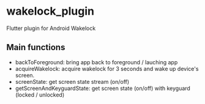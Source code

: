 # wakelock_plugin

Flutter plugin for Android Wakelock

## Main functions

- backToForeground: bring app back to foreground / lauching app
- acquireWakelock: acquire wakelock for 3 seconds and wake up device's screen.
- screenState: get screen state stream (on/off)
- getScreenAndKeyguardState: get screen state (on/off) with keyguard (locked / unlocked)
